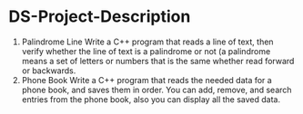 # DS-Project-Description 
1. Palindrome Line
Write a C++ program that reads a line of text, then verify whether the line of text is a palindrome or not (a palindrome means a set of letters or numbers that is the same whether read forward or backwards.
2. Phone Book
Write a C++ program that reads the needed data for a phone book, and saves them in order. You can add, remove, and search entries from the phone book, also you can display all the saved data.

